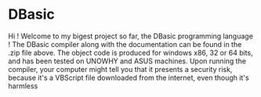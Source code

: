# DBasic
Hi !
Welcome to my bigest project so far, the DBasic programming language !
The DBasic compiler along with the documentation can be found in the .zip file above. The object code is produced for windows x86, 32 or 64 bits, and has been tested on UNOWHY and ASUS machines.
Upon running the compiler, your computer might tell you that it presents a security risk, because it's a VBScript file downloaded from the internet, even though it's harmless

